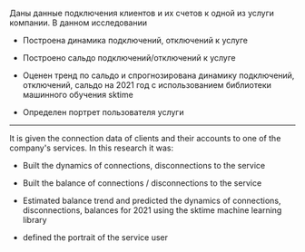 Даны данные подключения клиентов и их счетов к одной из услуги компании. В данном исследовании

- Построена динамика подключений, отключений к услуге

- Построено сальдо подключений/отключений к услуге

- Оценен тренд по сальдо и спрогнозирована динамику подключений, отключений, сальдо на 2021 год с использованием библиотеки машинного обучения sktime

- Определен портрет пользователя услуги

________________________________________________________________________________________

It is given the connection data of clients and their accounts to one of the company's services. In this research it was:

- Built the dynamics of connections, disconnections to the service

- Built the balance of connections / disconnections to the service

- Estimated balance trend and predicted the dynamics of connections, disconnections, balances for 2021 using the sktime machine learning library

- defined the portrait of the service user 
